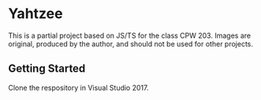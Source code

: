 # Yahtzee

This is a partial project based on JS/TS for the class CPW 203. Images are original, produced by the author, and should not be used for other projects.

## Getting Started
Clone the respository in Visual Studio 2017.

